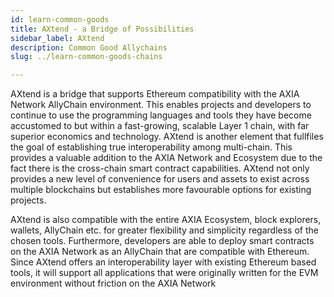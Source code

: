 ```yaml
---
id: learn-common-goods
title: AXtend - a Bridge of Possibilities
sidebar_label: AXtend
description: Common Good Allychains
slug: ../learn-common-goods-chains

---
```


AXtend is a bridge that supports Ethereum compatibility with the AXIA Network AllyChain environment. This enables projects and developers to continue to use the programming languages and tools they have become accustomed to but within a fast-growing, scalable Layer 1 chain, with far superior economics and technology. AXtend is another element that fullfiles the goal of establishing true interoperability among multi-chain. This provides a valuable addition to the AXIA Network and Ecosystem due to the fact there is the cross-chain smart contract capabilities. AXtend not only provides a new level of convenience for users and assets to exist across multiple blockchains but establishes more favourable options for existing projects.

AXtend is also compatible with the entire AXIA Ecosystem, block explorers, wallets, AllyChain etc. for greater flexibility and simplicity regardless of the chosen tools. Furthermore, developers are able to deploy smart contracts on the AXIA Network as an AllyChain that are compatible with Ethereum. Since AXtend offers an interoperability layer with existing Ethereum based tools, it will support all applications that were originally written for the EVM environment without friction on the AXIA Network

